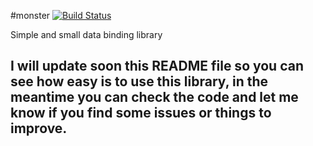 #monster [![Build Status](https://travis-ci.org/toddmotto/axis.svg)](https://travis-ci.org/jeremenichelli/monster)

Simple and small data binding library

## I will update soon this README file so you can see how easy is to use this library, in the meantime you can check the code and let me know if you find some issues or things to improve.
